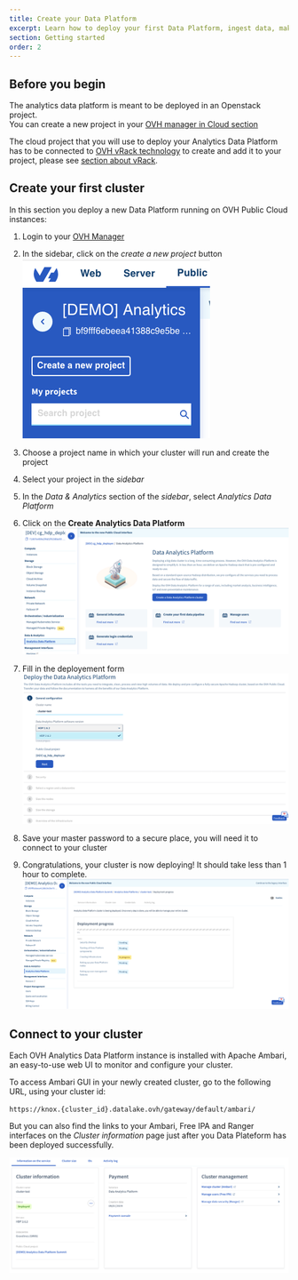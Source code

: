 ```yaml
---
title: Create your Data Platform
excerpt: Learn how to deploy your first Data Platform, ingest data, make your first Hive queries and Spark scripts.
section: Getting started
order: 2
---
```


## Before you begin

The analytics data platform is meant to be deployed in an Openstack project.  
You can create a new project in your [OVH manager in Cloud section](https://www.ovh.com/manager/public-cloud/index.html#/)

The cloud project that you will use to deploy your Analytics Data Platform has to be connected to
[OVH vRack technology](https://www.ovh.com/fr/solutions/vrack/) to create and add it to your project,
please see [section about vRack](../vrack/guide.en-gb.md).


## Create your first cluster

In this section you deploy a new Data Platform running on OVH Public
Cloud instances:

1.  Login to your [OVH Manager](https://www.ovh.com/manager/public-cloud/index.html)
2.  In the sidebar, click on the *create a new project* button ![Create button](images/manager_01.png)

3.  Choose a project name in which your cluster will run and create the project

4.  Select your project in the *sidebar* 

5.  In the *Data & Analytics* section of the *sidebar*, select *Analytics Data Platform*

6.  Click on the **Create Analytics Data Platform** 
![Analytics Data Plateform view](images/manager_02.png)
7.  Fill in the deployement form
![Deployment form](images/manager_03.png)
8.  Save your master password to a secure place, you will need it to connect to your cluster

9. Congratulations, your cluster is now deploying! It should take less than 1 hour to complete.
![Deployment running](images/manager_04.png)

## Connect to your cluster

Each OVH Analytics Data Platform instance is installed with Apache
Ambari, an easy-to-use web UI to monitor and configure your cluster.

To access Ambari GUI in your newly created cluster, go to the following
URL, using your cluster id:

`https://knox.{cluster_id}.datalake.ovh/gateway/default/ambari/`

But you can also find the links to your Ambari, Free IPA and Ranger interfaces on the *Cluster information* page just after you Data Plateform has been deployed successfully.

![Cluster information view](images/manager_05.png)
